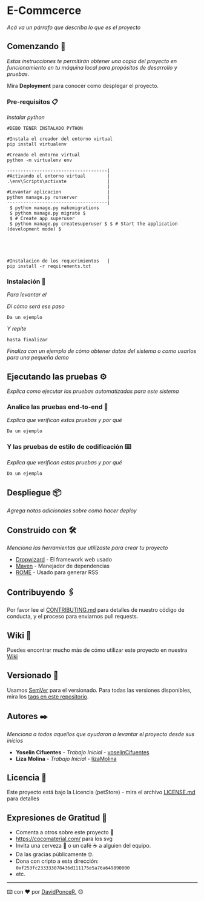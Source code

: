 # E-Commcerce

_Acá va un párrafo que describa lo que es el proyecto_

## Comenzando 🚀

_Estas instrucciones te permitirán obtener una copia del proyecto en funcionamiento en tu máquina local para propósitos de desarrollo y pruebas._

Mira **Deployment** para conocer como desplegar el proyecto.


### Pre-requisitos 📋

_Instalar python_

```
#DEBO TENER INSTALADO PYTHON

#Instala el creador del entorno virtual
pip install virtualenv

#Creando el entorno virtual
python -m virtualenv env

-------------------------------------|
#Activando el entorno virtual        |
.\env\Scripts\activate               |
                                     |
#Levantar aplicacion                 |
python manage.py runserver           |
-------------------------------------|
 $ python manage.py makemigrations 
 $ python manage.py migrate $ 
 $ # Create app superuser 
 $ python manage.py createsuperuser $ $ # Start the application (development mode) $ 
 
  
 


#Instalacion de los requerimientos   |
pip install -r requirements.txt  
```

### Instalación 🔧

_Para levantar el_

_Dí cómo será ese paso_

```
Da un ejemplo
```

_Y repite_

```
hasta finalizar
```

_Finaliza con un ejemplo de cómo obtener datos del sistema o como usarlos para una pequeña demo_

## Ejecutando las pruebas ⚙️

_Explica como ejecutar las pruebas automatizadas para este sistema_

### Analice las pruebas end-to-end 🔩

_Explica que verifican estas pruebas y por qué_

```
Da un ejemplo
```

### Y las pruebas de estilo de codificación ⌨️

_Explica que verifican estas pruebas y por qué_

```
Da un ejemplo
```

## Despliegue 📦

_Agrega notas adicionales sobre como hacer deploy_

## Construido con 🛠️

_Menciona las herramientas que utilizaste para crear tu proyecto_

* [Dropwizard](http://www.dropwizard.io/1.0.2/docs/) - El framework web usado
* [Maven](https://maven.apache.org/) - Manejador de dependencias
* [ROME](https://rometools.github.io/rome/) - Usado para generar RSS

## Contribuyendo 🖇️

Por favor lee el [CONTRIBUTING.md](https://gist.github.com/villanuevand/xxxxxx) para detalles de nuestro código de conducta, y el proceso para enviarnos pull requests.

## Wiki 📖

Puedes encontrar mucho más de cómo utilizar este proyecto en nuestra [Wiki](https://github.com/tu/proyecto/wiki)

## Versionado 📌

Usamos [SemVer](http://semver.org/) para el versionado. Para todas las versiones disponibles, mira los [tags en este repositorio](https://github.com/tu/proyecto/tags).

## Autores ✒️

_Menciona a todos aquellos que ayudaron a levantar el proyecto desde sus inicios_

* **Yoselin Cifuentes** - *Trabajo Inicial* - [voselinCifuentes](https://github.com/yoseC)
* **Liza Molina** - *Trabajo Inicial* - [lizaMolina](https://github.com/aionliz)

## Licencia 📄

Este proyecto está bajo la Licencia (petStore) - mira el archivo [LICENSE.md](LICENSE.md) para detalles

## Expresiones de Gratitud 🎁

* Comenta a otros sobre este proyecto 📢
* https://cocomaterial.com/ para los svg
* Invita una cerveza 🍺 o un café ☕ a alguien del equipo. 
* Da las gracias públicamente 🤓.
* Dona con cripto a esta dirección: `0xf253fc233333078436d111175e5a76a649890000`
* etc.



---
⌨️ con ❤️ por [DavidPonceR.](https://github.com/poncedavid) 😊
